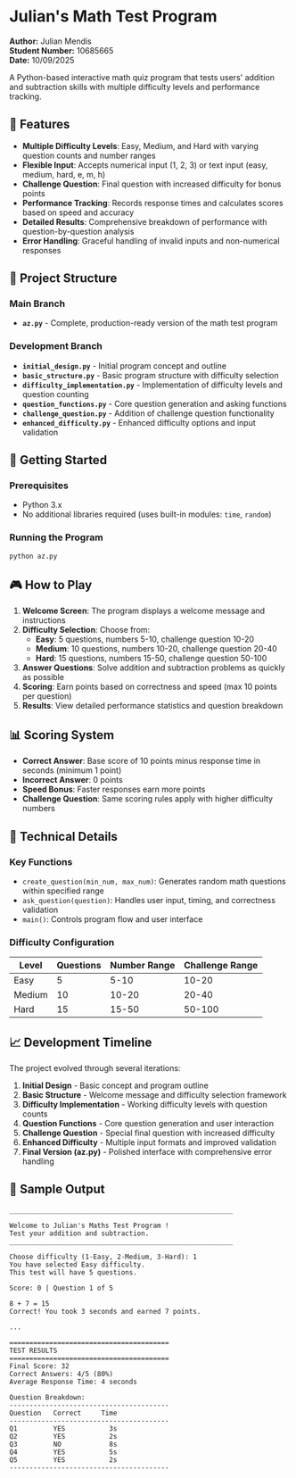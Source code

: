 # Julian's Math Test Program

**Author:** Julian Mendis  
**Student Number:** 10685665  
**Date:** 10/09/2025

A Python-based interactive math quiz program that tests users' addition and subtraction skills with multiple difficulty levels and performance tracking.

## 🎯 Features

- **Multiple Difficulty Levels**: Easy, Medium, and Hard with varying question counts and number ranges
- **Flexible Input**: Accepts numerical input (1, 2, 3) or text input (easy, medium, hard, e, m, h)
- **Challenge Question**: Final question with increased difficulty for bonus points
- **Performance Tracking**: Records response times and calculates scores based on speed and accuracy
- **Detailed Results**: Comprehensive breakdown of performance with question-by-question analysis
- **Error Handling**: Graceful handling of invalid inputs and non-numerical responses

## 📂 Project Structure

### Main Branch
- **`az.py`** - Complete, production-ready version of the math test program

### Development Branch
- **`initial_design.py`** - Initial program concept and outline
- **`basic_structure.py`** - Basic program structure with difficulty selection
- **`difficulty_implementation.py`** - Implementation of difficulty levels and question counting
- **`question_functions.py`** - Core question generation and asking functions
- **`challenge_question.py`** - Addition of challenge question functionality
- **`enhanced_difficulty.py`** - Enhanced difficulty options and input validation

## 🚀 Getting Started

### Prerequisites
- Python 3.x
- No additional libraries required (uses built-in modules: `time`, `random`)

### Running the Program
```bash
python az.py
```

## 🎮 How to Play

1. **Welcome Screen**: The program displays a welcome message and instructions
2. **Difficulty Selection**: Choose from:
   - **Easy**: 5 questions, numbers 5-10, challenge question 10-20
   - **Medium**: 10 questions, numbers 10-20, challenge question 20-40
   - **Hard**: 15 questions, numbers 15-50, challenge question 50-100
3. **Answer Questions**: Solve addition and subtraction problems as quickly as possible
4. **Scoring**: Earn points based on correctness and speed (max 10 points per question)
5. **Results**: View detailed performance statistics and question breakdown

## 📊 Scoring System

- **Correct Answer**: Base score of 10 points minus response time in seconds (minimum 1 point)
- **Incorrect Answer**: 0 points
- **Speed Bonus**: Faster responses earn more points
- **Challenge Question**: Same scoring rules apply with higher difficulty numbers

## 🔧 Technical Details

### Key Functions
- `create_question(min_num, max_num)`: Generates random math questions within specified range
- `ask_question(question)`: Handles user input, timing, and correctness validation
- `main()`: Controls program flow and user interface

### Difficulty Configuration
| Level | Questions | Number Range | Challenge Range |
|-------|-----------|-------------|----------------|
| Easy | 5 | 5-10 | 10-20 |
| Medium | 10 | 10-20 | 20-40 |
| Hard | 15 | 15-50 | 50-100 |

## 📈 Development Timeline

The project evolved through several iterations:

1. **Initial Design** - Basic concept and program outline
2. **Basic Structure** - Welcome message and difficulty selection framework
3. **Difficulty Implementation** - Working difficulty levels with question counts
4. **Question Functions** - Core question generation and user interaction
5. **Challenge Question** - Special final question with increased difficulty
6. **Enhanced Difficulty** - Multiple input formats and improved validation
7. **Final Version (az.py)** - Polished interface with comprehensive error handling

## 🎨 Sample Output

```
________________________________________________________

Welcome to Julian's Maths Test Program !
Test your addition and subtraction.
________________________________________________________

Choose difficulty (1-Easy, 2-Medium, 3-Hard): 1
You have selected Easy difficulty.
This test will have 5 questions.

Score: 0 | Question 1 of 5
 
8 + 7 = 15
Correct! You took 3 seconds and earned 7 points.

...

========================================
TEST RESULTS
========================================
Final Score: 32
Correct Answers: 4/5 (80%)
Average Response Time: 4 seconds

Question Breakdown:
----------------------------------------
Question   Correct     Time
----------------------------------------
Q1         YES           3s
Q2         YES           2s
Q3         NO            8s
Q4         YES           5s
Q5         YES           2s
----------------------------------------
```



